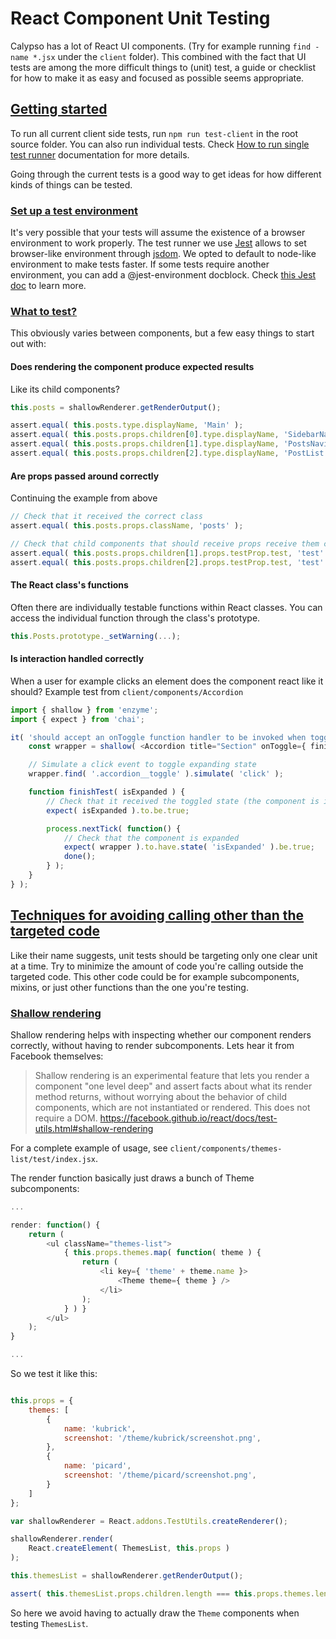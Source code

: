 # React Component Unit Testing

Calypso has a lot of React UI components. (Try for example running `find -name *.jsx` under the `client` folder). This combined with the fact that UI tests are among the more difficult things to (unit) test, a guide or checklist for how to make it as easy and focused as possible seems appropriate.

## [Getting started](#getting-started)

To run all current client side tests, run `npm run test-client` in the root source folder. You can also run individual tests. Check [How to run single test runner](https://github.com/Automattic/wp-calypso/blob/master/docs/testing.md) documentation for more details.

Going through the current tests is a good way to get ideas for how different kinds of things can be tested.

### [Set up a test environment](#setting-up-environment)

It's very possible that your tests will assume the existence of a browser environment to work properly. The test runner we use [Jest](https://facebook.github.io/jest) allows to set browser-like environment through [jsdom](https://github.com/tmpvar/jsdom). We opted to default to node-like environment to make tests faster. If some tests require another environment, you can add a @jest-environment docblock. Check [this Jest doc](https://facebook.github.io/jest/docs/configuration.html#testenvironment-string) to learn more.

### [What to test?](#what-to-test)

This obviously varies between components, but a few easy things to start out with:
#### Does rendering the component produce expected results
Like its child components?

```javascript
this.posts = shallowRenderer.getRenderOutput();

assert.equal( this.posts.type.displayName, 'Main' );
assert.equal( this.posts.props.children[0].type.displayName, 'SidebarNavigation' );
assert.equal( this.posts.props.children[1].type.displayName, 'PostsNavigation' );
assert.equal( this.posts.props.children[2].type.displayName, 'PostList' );
```

#### Are props passed around correctly
Continuing the example from above

```javascript
// Check that it received the correct class
assert.equal( this.posts.props.className, 'posts' );

// Check that child components that should receive props receive them correctly
assert.equal( this.posts.props.children[1].props.testProp.test, 'test' );
assert.equal( this.posts.props.children[2].props.testProp.test, 'test' );
```

#### The React class's functions
Often there are individually testable functions within React classes. You can access the individual function through the class's prototype.

```javascript
this.Posts.prototype._setWarning(...);
```

#### Is interaction handled correctly
When a user for example clicks an element does the component react like it should?
Example test from `client/components/Accordion`

```javascript
import { shallow } from 'enzyme';
import { expect } from 'chai';

it( 'should accept an onToggle function handler to be invoked when toggled', function( done ) {
	const wrapper = shallow( <Accordion title="Section" onToggle={ finishTest }>Content</Accordion> );

	// Simulate a click event to toggle expanding state
	wrapper.find( '.accordion__toggle' ).simulate( 'click' );

	function finishTest( isExpanded ) {
		// Check that it received the toggled state (the component is initially collapsed/not expanded)
		expect( isExpanded ).to.be.true;

		process.nextTick( function() {
			// Check that the component is expanded
			expect( wrapper ).to.have.state( 'isExpanded' ).be.true;
			done();
		} );
	}
} );
```

## [Techniques for avoiding calling other than the targeted code](#techniques-for-avoiding-calling-other-code)
Like their name suggests, unit tests should be targeting only one clear unit at a time. Try to minimize the amount of code you're calling outside the targeted code. This other code could be for example subcomponents, mixins, or just other functions than the one you're testing.

### [Shallow rendering](#shallow-rendering)
Shallow rendering helps with inspecting whether our component renders correctly, without having to render subcomponents. Lets hear it from Facebook themselves:

>Shallow rendering is an experimental feature that lets you render a component "one level deep" and assert facts about what its render method returns, without worrying about the behavior of child components, which are not instantiated or rendered. This does not require a DOM.
https://facebook.github.io/react/docs/test-utils.html#shallow-rendering

For a complete example of usage, see `client/components/themes-list/test/index.jsx`.

The render function basically just draws a bunch of Theme subcomponents:
```javascript
...

render: function() {
	return (
		<ul className="themes-list">
			{ this.props.themes.map( function( theme ) {
				return (
					<li key={ 'theme' + theme.name }>
						<Theme theme={ theme } />
					</li>
				);
			} ) }
		</ul>
	);
}

...

```

So we test it like this:

```javascript

this.props = {
	themes: [
		{
			name: 'kubrick',
			screenshot: '/theme/kubrick/screenshot.png',
		},
		{
			name: 'picard',
			screenshot: '/theme/picard/screenshot.png',
		}
	]
};

var shallowRenderer = React.addons.TestUtils.createRenderer();

shallowRenderer.render(
	React.createElement( ThemesList, this.props )
);

this.themesList = shallowRenderer.getRenderOutput();

assert( this.themesList.props.children.length === this.props.themes.length, 'child count is different from themes count' );

```

So here we avoid having to actually draw the `Theme` components when testing `ThemesList`.
